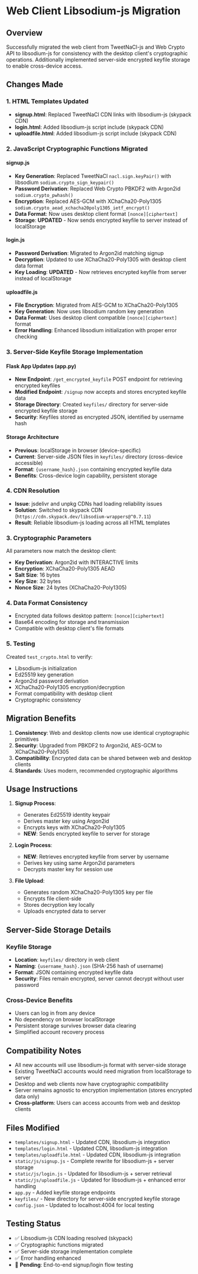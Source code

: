 # Web Client Libsodium-js Migration

## Overview

Successfully migrated the web client from TweetNaCl-js and Web Crypto API to libsodium-js for consistency with the desktop client's cryptographic operations. Additionally implemented server-side encrypted keyfile storage to enable cross-device access.

## Changes Made

### 1. HTML Templates Updated

- **signup.html**: Replaced TweetNaCl CDN links with libsodium-js (skypack CDN)
- **login.html**: Added libsodium-js script include (skypack CDN)
- **uploadfile.html**: Added libsodium-js script include (skypack CDN)

### 2. JavaScript Cryptographic Functions Migrated

#### signup.js

- **Key Generation**: Replaced TweetNaCl `nacl.sign.keyPair()` with libsodium `sodium.crypto_sign_keypair()`
- **Password Derivation**: Replaced Web Crypto PBKDF2 with Argon2id `sodium.crypto_pwhash()`
- **Encryption**: Replaced AES-GCM with XChaCha20-Poly1305 `sodium.crypto_aead_xchacha20poly1305_ietf_encrypt()`
- **Data Format**: Now uses desktop client format `[nonce][ciphertext]`
- **Storage**: **UPDATED** - Now sends encrypted keyfile to server instead of localStorage

#### login.js

- **Password Derivation**: Migrated to Argon2id matching signup
- **Decryption**: Updated to use XChaCha20-Poly1305 with desktop client data format
- **Key Loading**: **UPDATED** - Now retrieves encrypted keyfile from server instead of localStorage

#### uploadfile.js

- **File Encryption**: Migrated from AES-GCM to XChaCha20-Poly1305
- **Key Generation**: Now uses libsodium random key generation
- **Data Format**: Uses desktop client compatible `[nonce][ciphertext]` format
- **Error Handling**: Enhanced libsodium initialization with proper error checking

### 3. Server-Side Keyfile Storage Implementation

#### Flask App Updates (app.py)

- **New Endpoint**: `/get_encrypted_keyfile` POST endpoint for retrieving encrypted keyfiles
- **Modified Endpoint**: `/signup` now accepts and stores encrypted keyfile data
- **Storage Directory**: Created `keyfiles/` directory for server-side encrypted keyfile storage
- **Security**: Keyfiles stored as encrypted JSON, identified by username hash

#### Storage Architecture

- **Previous**: localStorage in browser (device-specific)
- **Current**: Server-side JSON files in `keyfiles/` directory (cross-device accessible)
- **Format**: `{username_hash}.json` containing encrypted keyfile data
- **Benefits**: Cross-device login capability, persistent storage

### 4. CDN Resolution

- **Issue**: jsdelivr and unpkg CDNs had loading reliability issues
- **Solution**: Switched to skypack CDN (`https://cdn.skypack.dev/libsodium-wrappers@^0.7.11`)
- **Result**: Reliable libsodium-js loading across all HTML templates

### 3. Cryptographic Parameters

All parameters now match the desktop client:

- **Key Derivation**: Argon2id with INTERACTIVE limits
- **Encryption**: XChaCha20-Poly1305 AEAD
- **Salt Size**: 16 bytes
- **Key Size**: 32 bytes
- **Nonce Size**: 24 bytes (XChaCha20-Poly1305)

### 4. Data Format Consistency

- Encrypted data follows desktop pattern: `[nonce][ciphertext]`
- Base64 encoding for storage and transmission
- Compatible with desktop client's file formats

### 5. Testing

Created `test_crypto.html` to verify:

- Libsodium-js initialization
- Ed25519 key generation
- Argon2id password derivation
- XChaCha20-Poly1305 encryption/decryption
- Format compatibility with desktop client
- Cryptographic consistency

## Migration Benefits

1. **Consistency**: Web and desktop clients now use identical cryptographic primitives
2. **Security**: Upgraded from PBKDF2 to Argon2id, AES-GCM to XChaCha20-Poly1305
3. **Compatibility**: Encrypted data can be shared between web and desktop clients
4. **Standards**: Uses modern, recommended cryptographic algorithms

## Usage Instructions

1. **Signup Process**:

   - Generates Ed25519 identity keypair
   - Derives master key using Argon2id
   - Encrypts keys with XChaCha20-Poly1305
   - **NEW**: Sends encrypted keyfile to server for storage

2. **Login Process**:

   - **NEW**: Retrieves encrypted keyfile from server by username
   - Derives key using same Argon2id parameters
   - Decrypts master key for session use

3. **File Upload**:
   - Generates random XChaCha20-Poly1305 key per file
   - Encrypts file client-side
   - Stores decryption key locally
   - Uploads encrypted data to server

## Server-Side Storage Details

### Keyfile Storage

- **Location**: `keyfiles/` directory in web client
- **Naming**: `{username_hash}.json` (SHA-256 hash of username)
- **Format**: JSON containing encrypted keyfile data
- **Security**: Files remain encrypted, server cannot decrypt without user password

### Cross-Device Benefits

- Users can log in from any device
- No dependency on browser localStorage
- Persistent storage survives browser data clearing
- Simplified account recovery process

## Compatibility Notes

- All new accounts will use libsodium-js format with server-side storage
- Existing TweetNaCl accounts would need migration from localStorage to server
- Desktop and web clients now have cryptographic compatibility
- Server remains agnostic to encryption implementation (stores encrypted data only)
- **Cross-platform**: Users can access accounts from web and desktop clients

## Files Modified

- `templates/signup.html` - Updated CDN, libsodium-js integration
- `templates/login.html` - Updated CDN, libsodium-js integration
- `templates/uploadfile.html` - Updated CDN, libsodium-js integration
- `static/js/signup.js` - Complete rewrite for libsodium-js + server storage
- `static/js/login.js` - Updated for libsodium-js + server retrieval
- `static/js/uploadfile.js` - Updated for libsodium-js + enhanced error handling
- `app.py` - Added keyfile storage endpoints
- `keyfiles/` - New directory for server-side encrypted keyfile storage
- `config.json` - Updated to localhost:4004 for local testing

## Testing Status

- ✅ Libsodium-js CDN loading resolved (skypack)
- ✅ Cryptographic functions migrated
- ✅ Server-side storage implementation complete
- ✅ Error handling enhanced
- 🔄 **Pending**: End-to-end signup/login flow testing
